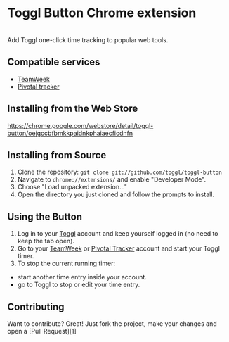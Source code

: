 # Toggl Button Chrome extension
<br />
Add Toggl one-click time tracking to popular web tools.

## Compatible services
  - [TeamWeek](https://teamweek.com/)
  - [Pivotal tracker](https://www.pivotaltracker.com/)

## Installing from the Web Store

https://chrome.google.com/webstore/detail/toggl-button/oejgccbfbmkkpaidnkphaiaecficdnfn

## Installing from Source

1.  Clone the repository: `git clone git://github.com/toggl/toggl-button`
2.  Navigate to `chrome://extensions/` and enable "Developer Mode".
3.  Choose "Load unpacked extension..."
4.  Open the directory you just cloned and follow the prompts to install.

## Using the Button
1.  Log in to your [Toggl](https://www.toggl.com/) account and keep yourself logged in (no need to keep the tab open).
3.  Go to your [TeamWeek](https://www.teamweek.com/) or [Pivotal Tracker](https://www.pivotaltracker.com/) account and start your Toggl timer. 
4.  To stop the current running timer:  
  - start another time entry inside your account.
  - go to Toggl to stop or edit your time entry.

## Contributing
Want to contribute? Great! Just fork the project, make your changes and open a [Pull Request][1]
